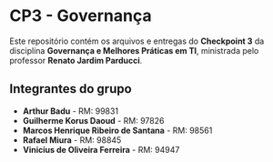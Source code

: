 # CP3 - Governança

Este repositório contém os arquivos e entregas do **Checkpoint 3** da disciplina **Governança e Melhores Práticas em TI**, ministrada pelo professor **Renato Jardim Parducci**.

## Integrantes do grupo

- **Arthur Badu** - RM: 99831  
- **Guilherme Korus Daoud** - RM: 97826  
- **Marcos Henrique Ribeiro de Santana** - RM: 98561  
- **Rafael Miura** - RM: 98845  
- **Vinicius de Oliveira Ferreira** - RM: 94947
